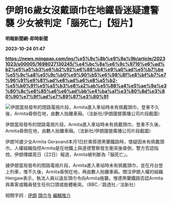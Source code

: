 # 伊朗16歲女沒戴頭巾在地鐵昏迷疑遭警襲 少女被判定「腦死亡」【短片】
**明報新聞網-即時新聞**

**2023-10-24 01:47**

**https://news.mingpao.com/ins/%e5%9c%8b%e9%9a%9b/article/20231023/s00005/1698027130245/%e4%bc%8a%e6%9c%9716%e6%ad%b2%e5%a5%b3%e6%b2%92%e6%88%b4%e9%a0%ad%e5%b7%be%e5%9c%a8%e5%9c%b0%e9%90%b5%e6%98%8f%e8%bf%b7%e7%96%91%e9%81%ad%e8%ad%a6%e8%a5%b2-%e5%b0%91%e5%a5%b3%e8%a2%ab%e5%88%a4%e5%ae%9a%e3%80%8c%e8%85%a6%e6%ad%bb%e4%ba%a1%e3%80%8d%e3%80%90%e7%9f%ad%e7%89%87%e3%80%91**

![伊朗當局發布的閉路電視片段，Armita進入車站時未有佩戴頭巾，登車不久後，Armita昏倒在地，由數人抬離車廂。（法新社/伊朗國營廣播公司片段截圖）](https://fs.mingpao.com/ins/20231023/s00005/8af04454078686536ef500d833f65807.jpg)

伊朗當局發布的閉路電視片段，Armita進入車站時未有佩戴頭巾，登車不久後，Armita昏倒在地，由數人抬離車廂。（法新社/伊朗國營廣播公司片段截圖）

伊朗16歲少女Armita Geravand本月1日於乘搭德黑蘭鐵路時，懷疑因未有佩戴頭巾，人權組織指控Armita是在地鐵上與道德警察發生衝突後昏倒，警方否認指控。伊朗傳媒周日（22日）報道，Armita被判斷為「腦死亡」。

據伊朗當局發布的閉路電視片段，Armita進入車站時未有佩戴頭巾，並在月台登上列車，惟不久後，Armita昏倒在地，再由數人抬離車廂。關注伊朗人權的組織Hengaw表示，執法人員以違反頭巾令向Armita施襲。惟德黑蘭鐵路否認Armita與乘客或職員發生任何口頭或肢體衝突。（BBC／路透社／法新社）

相關字詞﹕[伊朗](https://news.mingpao.com/ins/%e5%9c%8b%e9%9a%9b/article/20231023/s00005/php/search2.php?pnssection=all&inssection=all&searchtype=A&keywords=%E4%BC%8A%E6%9C%97) [頭巾令](https://news.mingpao.com/ins/%e5%9c%8b%e9%9a%9b/article/20231023/s00005/php/search2.php?pnssection=all&inssection=all&searchtype=A&keywords=%E9%A0%AD%E5%B7%BE%E4%BB%A4) [編輯推介](https://news.mingpao.com/ins/%e5%9c%8b%e9%9a%9b/article/20231023/s00005/php/search2.php?pnssection=all&inssection=all&searchtype=A&keywords=%E7%B7%A8%E8%BC%AF%E6%8E%A8%E4%BB%8B)